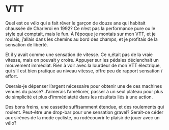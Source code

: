 <!-- SPDX-License-Identifier: CC-BY-SA-4.0 -->
# VTT

Quel est ce vélo qui a fait rêver le garçon de douze ans qui habitait chaussée de Charleroi en 1992? Ce n’est pas la performance pure ou le style qui comptait, mais le fun.
À l’époque je montais sur mon VTT, et je roulais, j’allais dans les chemins au bord des champs, et je profitais de la sensation de liberté.

Et il y avait comme une sensation de vitesse. Ce n,était pas de la vraie vitesse, mais on pouvait y croire.
Appuyer sur les pédales déclenchait un mouvement immédiat. Rien à voir avec la lourdeur de mon VTT électrique, qui s’il est bien pratique au niveau vitesse, offre peu de rapport sensation / effort.

Oserais-je dépenser l’argent nécessaire pour obtenir une de ces machines venues du passé? J’aimerais l’améliorer, passer à un seul plateau pour plus de simplicité et plus d’immédiateté dans les résultats liés à une action.

Des bons freins, une cassette suffisamment étendue, et des roulements qui roulent. Peut-être une drop-bar pour une sensation gravel? Serait-ce céder aux sirènes de la mode cycliste, ou rodécouvrir le plaisir de jouer avec un vélo?
